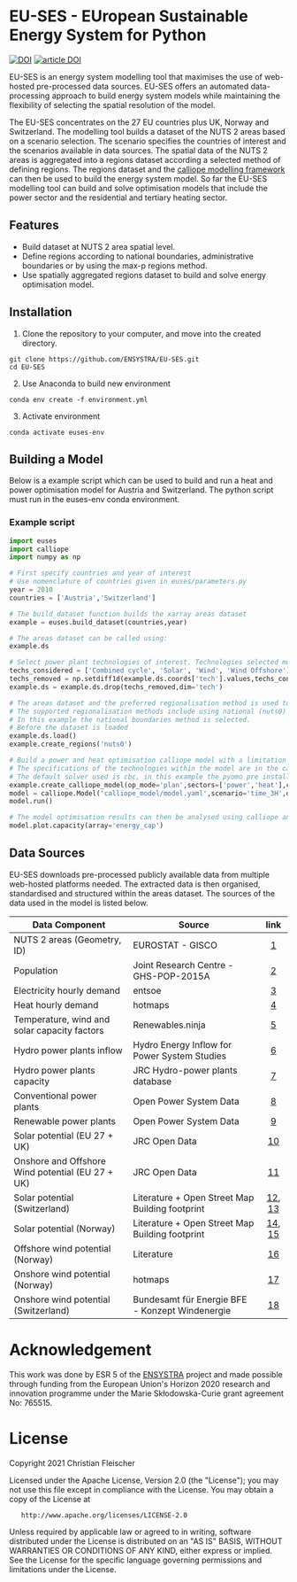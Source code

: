 # EU-SES - EUropean Sustainable Energy System for Python
[![DOI](https://zenodo.org/badge/DOI/10.5281/zenodo.4575214.svg)](https://doi.org/10.5281/zenodo.4575214)
[![article DOI](https://img.shields.io/badge/article-10.12688/openreseurope.2021.04.19-yellow)](https://doi.org/10.12688/openreseurope.13420.1)

EU-SES is an energy system modelling tool that maximises the use of web-hosted pre-processed data sources. EU-SES offers an automated data-processing approach to build energy system models while maintaining the flexibility of selecting the spatial resolution of the model.

The EU-SES concentrates on the 27 EU countries plus UK, Norway and Switzerland. The modelling tool builds a dataset of the NUTS 2 areas based on a scenario selection. The scenario specifies the countries of interest and the scenarios available in data sources. The spatial data of the NUTS 2 areas is aggregated into a regions dataset according a selected method of defining regions. The regions dataset and the [calliope modelling framework](https://calliope.readthedocs.io/en/stable/index.html) can then be used to build the energy system model. So far the EU-SES modelling tool can build and solve optimisation models that include the power sector and the residential and tertiary heating sector.

## Features
- Build dataset at NUTS 2 area spatial level.
- Define regions according to national boundaries, administrative boundaries or by using the max-p regions method.
- Use spatially aggregated regions dataset to build and solve energy optimisation model.

## Installation
1. Clone the repository to your computer, and move into the created directory.
```
git clone https://github.com/ENSYSTRA/EU-SES.git
cd EU-SES
```
2. Use Anaconda to build new environment
```
conda env create -f environment.yml
```
3. Activate environment
```
conda activate euses-env
```

## Building a Model
Below is a example script which can be used to build and run a heat and power optimisation model for Austria and Switzerland. The python script must run in the euses-env conda environment.
### Example script

```python
import euses
import calliope
import numpy as np

# First specify countries and year of interest
# Use nomenclature of countries given in euses/parameters.py
year = 2010
countries = ['Austria','Switzerland']

# The build_dataset function builds the xarray areas dataset
example = euses.build_dataset(countries,year)

# The areas dataset can be called using:
example.ds

# Select power plant technologies of interest. Technologies selected must have specifications listed in calliope_model/techs_elec_heat.yaml
techs_considered = ['Combined cycle', 'Solar', 'Wind', 'Wind Offshore']
techs_removed = np.setdiff1d(example.ds.coords['tech'].values,techs_considered)
example.ds = example.ds.drop(techs_removed,dim='tech')

# The areas dataset and the preferred regionalisation method is used to build the regions dataset.
# The supported regionalisation methods include using national (nuts0) and administrative boundaries (nuts1). It also possible to define the regions using the max-p regions method (max_p_regions).
# In this example the national boundaries method is selected.
# Before the dataset is loaded
example.ds.load()
example.create_regions('nuts0')

# Build a power and heat optimisation calliope model with a limitation on CO2 emission.  
# The specifications of the technologies within the model are in the calliope_model folder.
# The default solver used is cbc, in this example the pyomo pre installed solver glpk is used.
example.create_calliope_model(op_mode='plan',sectors=['power','heat'],co2_cap_factor=0.2, national=True)
model = calliope.Model('calliope_model/model.yaml',scenario='time_3H',override_dict={'run.solver': 'glpk'})
model.run()

# The model optimisation results can then be analysed using calliope analysising tools described in https://calliope.readthedocs.io/en/stable/user/analysing.html
model.plot.capacity(array='energy_cap')
```

## Data Sources
EU-SES downloads pre-processed publicly available data from multiple web-hosted platforms needed. The extracted data is then organised, standardised and structured within the areas dataset.
The sources of the data used in the model is listed below.

| Data Component |    Source     | link   |
| -------------|-------------| :-----:|
| NUTS 2 areas (Geometry, ID) | EUROSTAT - GISCO | [1](https://gisco-services.ec.europa.eu/distribution/v2/nuts/nuts-2013-files.html) |
| Population                  | Joint Research Centre - GHS-POP-2015A| [2](https://data.jrc.ec.europa.eu/dataset/jrc-ghsl-ghs_pop_gpw4_globe_r2015a) |
| Electricity hourly demand   | entsoe      | [3](https://www.entsoe.eu/data/power-stats/) |
| Heat hourly demand   | hotmaps    | [4](https://gitlab.com/hotmaps/space_heating_cooling_dhw_demand) |
| Temperature, wind and solar capacity factors   | Renewables.ninja      | [5](https://www.renewables.ninja/) |
| Hydro power plants inflow   | Hydro Energy Inflow for Power System Studies      | [6](https://zenodo.org/record/804244#.YDYbvPtKjRY) |
| Hydro power plants capacity   | JRC Hydro-power plants database    | [7](https://github.com/energy-modelling-toolkit/hydro-power-database/tree/v7) |
| Conventional power plants  | Open Power System Data | [8](https://data.open-power-system-data.org/conventional_power_plants/2020-10-01) |
| Renewable power plants  | Open Power System Data | [9](https://data.open-power-system-data.org/renewable_power_plants/2020-08-25) |
| Solar potential (EU 27 + UK) | JRC Open Data | [10](https://data.jrc.ec.europa.eu/dataset/18eb348b-1420-46b6-978a-fe0b79e30ad3) |
| Onshore and Offshore Wind potential (EU 27 + UK) | JRC Open Data | [11](https://data.jrc.ec.europa.eu/dataset/6d0774ec-4fe5-4ca3-8564-626f4927744e) |
| Solar potential (Switzerland) | Literature + Open Street Map Building footprint | [12](https://www.sciencedirect.com/science/article/pii/S0306261919320914?via%3Dihub), [13](https://download.geofabrik.de/europe/switzerland.html)|
| Solar potential (Norway) | Literature + Open Street Map Building footprint | [14](https://www.sciencedirect.com/science/article/pii/S1364032119305179), [15](https://download.geofabrik.de/europe/norway.html)|
| Offshore wind potential (Norway) | Literature |[16](https://publikasjoner.nve.no/diverse/2013/havvindsummary2013.pdf)|
| Onshore wind potential (Norway) | hotmaps |[17](https://gitlab.com/hotmaps/potential/potential_wind)|
| Onshore wind potential (Switzerland) | Bundesamt für Energie BFE - Konzept Windenergie |[18](https://opendata.swiss/de/dataset/konzept-windenergie-grundlagenkarte-des-bundes-betreffend-die-hauptsachlichen-windpotenzialgebi)|

# Acknowledgement
This work was done by ESR 5 of the [ENSYSTRA](https://ensystra.eu/) project and made possible through funding from the European Union's Horizon 2020 research and innovation programme under the Marie Skłodowska-Curie grant agreement No: 765515.


# License
   Copyright 2021 Christian Fleischer

   Licensed under the Apache License, Version 2.0 (the "License");
   you may not use this file except in compliance with the License.
   You may obtain a copy of the License at

       http://www.apache.org/licenses/LICENSE-2.0

   Unless required by applicable law or agreed to in writing, software
   distributed under the License is distributed on an "AS IS" BASIS,
   WITHOUT WARRANTIES OR CONDITIONS OF ANY KIND, either express or implied.
   See the License for the specific language governing permissions and
   limitations under the License.
